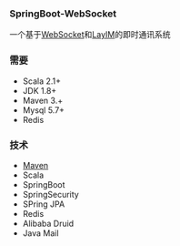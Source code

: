 ### SpringBoot-WebSocket ###

一个基于[WebSocket](http://websocket.org/index.html)和[LayIM](https://www.layui.com/)的即时通讯系统

### 需要 ###
* Scala 2.1+
* JDK 1.8+
* Maven 3.+
* Mysql 5.7+
* Redis 

### 技术 ###

* [Maven](https://maven.com)
* Scala
* SpringBoot
* SpringSecurity
* SPring JPA
* Redis
* Alibaba Druid
* Java Mail